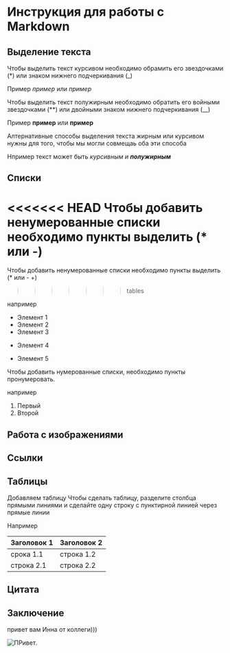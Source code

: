 # Инструкция для работы с Markdown

## Выделение текста

Чтобы выделить текст курсивом необходимо обрамить его звездочками (*) или знаком нижнего подчеркивания (_)

Пример *пример* или _пример_


Чтобы выделить текст полужирным необходимо обратить его войными звездочками (**) или двойными знаком нижнего подчеркивания (__)

Пример **пример** или __пример__

Алтернативные способы выделения текста жирным или курсивом нужны для того, чтобы мы могли совмещаь оба эти способа

Нпример текст может быть _курсивным и **полужирным**_

## Списки

<<<<<<< HEAD
Чтобы добавить ненумерованные списки необходимо пункты выделить (* или -)
=======
Чтобы добавить ненумерованные списки необходимо пункты выделить (* или - +)
>>>>>>> tables

например 

* Элемент 1
* Элемент 2
* Элемент 3
- Элемент 4
+ Элемент 5

Чтобы добавить нумерованные списки, необходимо пункты пронумеровать.

например

1. Первый
1. Второй

## Работа с изображениями

##  Cсылки

## Таблицы

Добавляем таблицу
Чтобы сделать таблицу, разделите столбца прямыми линиями и сделайте одну строку с пунктирной линией через прямые линии

Например 

|Заголовок 1| Заголовок 2|
|-----------|---------------|
|срока 1.1 |строка 1.2|
|строка 2.1| строка 2.2|

## Цитата

## Заключение 

привет вам Инна от коллеги)))

![ПРивет](https://photowords.ru/pics_max/images_2656.jpg).